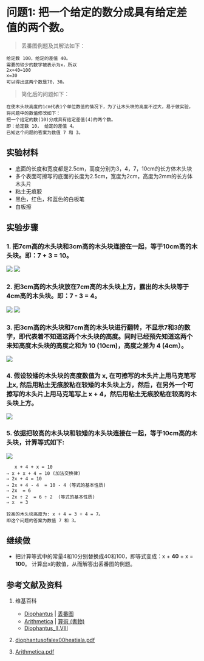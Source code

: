 # 问题1: 把一个给定的数分成具有给定差值的两个数。

> 丢番图例题及其解法如下：
>  
	给定数 100，给定的差值 40。
	需要的较少的数字被表示为x，所以
	2x+40=100
    x=30
	可以得出这两个数是70，30。

> 简化后的问题如下：
>  
	在使木头块高度的1cm代表1个单位数值的情况下，为了让木头块的高度不过大，易于做实验，将问题中的数值修改如下：
	把一个给定的数(10)分成具有给定差值(4)的两个数。
	即：给定数 10， 给定的差值 4。
	已知这个问题的答案为数值 7 和 3。

## 实验材料

- 底面的长度和宽度都是2.5cm，高度分别为3，4，7，10cm的长方体木头块
- 多个表面可擦写的底面的长度为2.5cm，宽度为2cm，高度为2mm的长方体木头片
- 粘土无痕胶
- 黑色，红色，和蓝色的白板笔
- 白板擦

## 实验步骤

### 1. 把7cm高的木头块和3cm高的木头块连接在一起，等于10cm高的木头块。即：7 + 3 = 10。
![](/images/函数和极限/丢番图的《算术》中典型的推演实验/卷1/问题1/1a1_1.jpg)
![](/images/函数和极限/丢番图的《算术》中典型的推演实验/卷1/问题1/1a1_2.jpg)

### 2. 把3cm高的木头块放在7cm高的木头块上方，露出的木头块等于4cm高的木头块。即：7 - 3 = 4。
![](/images/函数和极限/丢番图的《算术》中典型的推演实验/卷1/问题1/1a2_1.jpg)
![](/images/函数和极限/丢番图的《算术》中典型的推演实验/卷1/问题1/1a2_2.jpg)

### 3. 把3cm高的木头块和7cm高的木头块进行翻转，不显示7和3的数字，即代表着不知道这两个木头块的高度。同时已经预先知道这两个未知高度木头块的高度之和为 10 (10cm)，高度之差为 4 (4cm）。
![](/images/函数和极限/丢番图的《算术》中典型的推演实验/卷1/问题1/1a3.jpg)

### 4. 假设较矮的木头块的高度数值为 x, 在可擦写的木头片上用马克笔写上x, 然后用粘土无痕胶粘在较矮的木头块上方，然后，在另外一个可擦写的木头片上用马克笔写上 x + 4，然后用粘土无痕胶粘在较高的木头块上方。
![](/images/函数和极限/丢番图的《算术》中典型的推演实验/卷1/问题1/1a4.jpg)

### 5. 依据把较高的木头块和较矮的木头块连接在一起，等于10cm高的木头块，计算等式如下: 
![](/images/函数和极限/丢番图的《算术》中典型的推演实验/卷1/问题1/1a5.jpg)

	   x + 4 + x = 10
	⇒ x + x + 4 = 10 (加法交换律)
	⇒ 2x + 4 = 10
	⇒ 2x + 4 - 4  = 10 - 4 (等式的基本性质)
	⇒ 2x  = 6
	⇒ 2x ÷ 2  = 6 ÷ 2  (等式的基本性质)
	⇒ x  = 3
	
	较高的木头块高度为: x + 4 = 3 + 4 = 7。 
	即这个问题的答案为数值 7 和 3。

## 继续做

- 把计算等式中的常量4和10分别替换成40和100，即等式变成：x + **40** + x = **100**。 计算出x的数值，从而解答出丢番图的例题。

## 参考文献及资料

1. 维基百科
	- [Diophantus](https://en.wikipedia.org/wiki/Diophantus) | [丢番图](https://zh.wikipedia.org/wiki/丢番图) 
	- [Arithmetica](https://en.wikipedia.org/wiki/Arithmetica) | [算術 (書物)](https://ja.wikipedia.org/wiki/%E7%AE%97%E8%A1%93_(%E6%9B%B8%E7%89%A9)) 
	- [Diophantus_II.VIII](https://en.wikipedia.org/wiki/Diophantus_II.VIII) 

2. [diophantusofalex00heatiala.pdf](https://archive.org/download/diophantusofalex00heatiala/diophantusofalex00heatiala.pdf) 
3. [Arithmetica.pdf](https://staff.um.edu.mt/jmus1/Diophantus.pdf) 